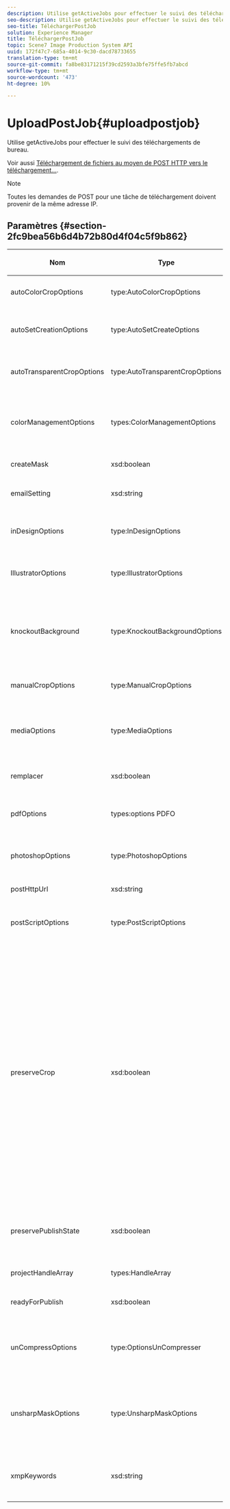 ```yaml
---
description: Utilise getActiveJobs pour effectuer le suivi des téléchargements de bureau.
seo-description: Utilise getActiveJobs pour effectuer le suivi des téléchargements de bureau.
seo-title: TéléchargerPostJob
solution: Experience Manager
title: TéléchargerPostJob
topic: Scene7 Image Production System API
uuid: 172f47c7-685a-4014-9c30-dacd78733655
translation-type: tm+mt
source-git-commit: fa8be83171215f39cd2593a3bfe75ffe5fb7abcd
workflow-type: tm+mt
source-wordcount: '473'
ht-degree: 10%

---
```



# UploadPostJob{#uploadpostjob}

Utilise getActiveJobs pour effectuer le suivi des téléchargements de bureau.

Voir aussi [Téléchargement de fichiers au moyen de POST HTTP vers le téléchargement...](../../c-http-post.md#concept-457855c0cdc943339ca1f1bed356991d).

>[!NOTE]
>
>Toutes les demandes de POST pour une tâche de téléchargement doivent provenir de la même adresse IP.

## Paramètres {#section-2fc9bea56b6d4b72b80d4f04c5f9b862}

<table id="table_04100BB8ABD84EF68B0A7CE3AD946414"> 
 <thead> 
  <tr> 
   <th colname="col1" class="entry"> <p>Nom </p> </th> 
   <th colname="col2" class="entry"> <p>Type </p> </th> 
   <th colname="col3" class="entry"> <p>Obligatoire? </p> </th> 
   <th colname="col4" class="entry"> <p>Description </p> </th> 
  </tr> 
 </thead>
 <tbody> 
  <tr> 
   <td colname="col1"> <span class="codeph"> <span class="varname"> autoColorCropOptions</span> </span> </td> 
   <td colname="col2"> <span class="codeph"> type:AutoColorCropOptions</span> </td> 
   <td colname="col3"> <p>Non </p> </td> 
   <td colname="col4"> <p>Options de recadrage automatique des images en fonction de la couleur. </p> </td> 
  </tr> 
  <tr> 
   <td colname="col1"> <span class="codeph"> <span class="varname"> autoSetCreationOptions</span> </span> </td> 
   <td colname="col2"> <span class="codeph"> type:AutoSetCreateOptions</span> </td> 
   <td colname="col3"> <p>Non </p> </td> 
   <td colname="col4"> <p>Tableau de scripts de génération automatique de visionneuses à appliquer aux fichiers téléchargés. </p> </td> 
  </tr> 
  <tr> 
   <td colname="col1"> <span class="codeph"> <span class="varname"> autoTransparentCropOptions</span> </span> </td> 
   <td colname="col2"> <span class="codeph"> type:AutoTransparentCropOptions</span> </td> 
   <td colname="col3"> <p>Non </p> </td> 
   <td colname="col4"> <p>Supprime l’espace blanc des bords des images en fonction de la transparence. </p> </td> 
  </tr> 
  <tr> 
   <td colname="col1"> <span class="codeph"> <span class="varname"> colorManagementOptions</span> </span> </td> 
   <td colname="col2"> <span class="codeph"> types:ColorManagementOptions</span> </td> 
   <td colname="col3"> <p>Non </p> </td> 
   <td colname="col4"> <p>Options que vous pouvez spécifier lors d’un téléchargement. La visionneuse affecte la façon dont la couleur est gérée pour le téléchargement. </p> </td> 
  </tr> 
  <tr> 
   <td colname="col1"> <span class="codeph"> <span class="varname"> createMask</span> </span> </td> 
   <td colname="col2"> <span class="codeph"> xsd:boolean</span> </td> 
   <td colname="col3"> <p><b>Oui</b> </p> </td> 
   <td colname="col4"> <p>Indique s’il faut créer un masque. </p> </td> 
  </tr> 
  <tr> 
   <td colname="col1"> <span class="codeph"> <span class="varname"> emailSetting</span> </span> </td> 
   <td colname="col2"> <span class="codeph"> xsd:string</span> </td> 
   <td colname="col3"> <p><b>Oui</b> </p> </td> 
   <td colname="col4"> <p>Choix des paramètres de courrier électronique. </p> </td> 
  </tr> 
  <tr> 
   <td colname="col1"> <span class="codeph"> <span class="varname"> inDesignOptions</span> </span> </td> 
   <td colname="col2"> <span class="codeph"> type:InDesignOptions</span> </td> 
   <td colname="col3"> <p>Non </p> </td> 
   <td colname="col4"> <p>Options de téléchargement des fichiers d’InDesign sur le serveur Image Server. </p> </td> 
  </tr> 
  <tr> 
   <td colname="col1"> <span class="codeph"> <span class="varname"> IllustratorOptions</span> </span> </td> 
   <td colname="col2"> <span class="codeph"> type:IllustratorOptions</span> </td> 
   <td colname="col3"> <p>Non </p> </td> 
   <td colname="col4"> <p>Options de téléchargement des fichiers Illustrator vers le serveur d’images. </p> </td> 
  </tr> 
  <tr> 
   <td colname="col1"> <span class="codeph"> <span class="varname"> knockoutBackground</span> </span> </td> 
   <td colname="col2"> <span class="codeph"> type:KnockoutBackgroundOptions</span> </td> 
   <td colname="col3"> <p>Non </p> </td> 
   <td colname="col4"> <p>Masque l’arrière-plan des images sélectionnées. Vous pouvez ainsi les superposer dans d’autres calques avec une transparence en dehors de l’image objet. Facultatif. </p> <p>Voir <a href="../../types/c-data-types/r-knockout-background-options.md#reference-9196371848964d91842b337640791c9c" format="dita" scope="local"> KnockoutBackgroundOptions</a>. </p> </td> 
  </tr> 
  <tr> 
   <td colname="col1"> <span class="codeph"> <span class="varname"> manualCropOptions</span> </span> </td> 
   <td colname="col2"> <span class="codeph"> type:ManualCropOptions</span> </td> 
   <td colname="col3"> <p>Non </p> </td> 
   <td colname="col4"> <p>Options de recadrage manuel des images. </p> </td> 
  </tr> 
  <tr> 
   <td colname="col1"> <span class="codeph"> <span class="varname"> mediaOptions</span> </span> </td> 
   <td colname="col2"> <span class="codeph"> type:MediaOptions</span> </td> 
   <td colname="col3"> <p>Non </p> </td> 
   <td colname="col4"> <p>Options qui vous permettent de définir une image miniature à partir de la vidéo. </p> <p>Voir <a href="../../types/c-data-types/r-media-options.md#reference-18618fc6803a4b6e994bbb48eba93b5b" format="dita" scope="local"> MediaOptions</a>. </p> </td> 
  </tr> 
  <tr> 
   <td colname="col1"> <span class="codeph"> <span class="varname"> remplacer</span> </span> </td> 
   <td colname="col2"> <span class="codeph"> xsd:boolean</span> </td> 
   <td colname="col3"> <p>Oui</p> </td> 
   <td colname="col4"> <p>Indique s’il faut remplacer des fichiers lors du téléchargement. </p> </td> 
  </tr> 
  <tr> 
   <td colname="col1"> <span class="codeph"> <span class="varname"> pdfOptions</span> </span> </td> 
   <td colname="col2"> <span class="codeph"> types:options PDFO</span> </td> 
   <td colname="col3"> <p>Non</p> </td> 
   <td colname="col4"> <p>Options de téléchargement de fichiers PDF vers le serveur Image Server. </p> </td> 
  </tr> 
  <tr> 
   <td colname="col1"> <span class="codeph"> <span class="varname"> photoshopOptions</span> </span> </td> 
   <td colname="col2"> <span class="codeph"> type:PhotoshopOptions</span> </td> 
   <td colname="col3"> <p>Non </p> </td> 
   <td colname="col4"> <p>Options de téléchargement de fichiers Photoshop vers le serveur d’images. </p> </td> 
  </tr> 
  <tr> 
   <td colname="col1"> <span class="codeph"> <span class="varname"> postHttpUrl</span> </span> </td> 
   <td colname="col2"> <span class="codeph"> xsd:string</span> </td> 
   <td colname="col3"> <p>Non </p> </td> 
   <td colname="col4"> <p>URL de téléchargement des fichiers. </p> </td> 
  </tr> 
  <tr> 
   <td colname="col1"> <span class="codeph"> <span class="varname"> postScriptOptions</span> </span> </td> 
   <td colname="col2"> <span class="codeph"> type:PostScriptOptions</span> </td> 
   <td colname="col3"> <p>Non </p> </td> 
   <td colname="col4"> <p>Options de téléchargement de fichiers PostScript vers le serveur d’images. </p> </td> 
  </tr> 
  <tr> 
   <td colname="col1"> <span class="codeph"> <span class="varname"> preserveCrop</span> </span> </td> 
   <td colname="col2"> <span class="codeph"> xsd:boolean</span> </td> 
   <td colname="col3"> <p>Non </p> </td> 
   <td colname="col4"> <p>Contrôle la préservation de toute définition de culture existante. Vrai par défaut.</p> <p>Si vous fournissez le paramètre manualCropOptions et les valeurs correspondantes, les nouvelles valeurs (à l’exclusion de 0,0,0,0) sont appliquées à la ressource, quelle que soit la valeur preserveCrop.</p><p>Si <i>ne fournit pas</i> le paramètre manualCropOptions, la valeur de preserveCrop est conservée. Et, dans le cas de true, les valeurs preserveCrop existantes sont conservées ; en cas de false, les valeurs preserveCrop sont supprimées.</p><p>Par exemple :</p><p><p>&lt;preservecrop&gt;false&lt;/preservecrop&gt;<br />&lt;manualcropoptions&gt;<br />    &lt;left&gt;190&lt;/left&gt;<br />    &lt;right&gt;310&lt;/right&gt;<br />    &lt;top&gt;160&lt;/top&gt;<br />    &lt;bottom&gt;120&lt;/bottom&gt;<br />&lt;/manualcropoptions&gt;</p></td> 
  </tr> 
  <tr> 
   <td colname="col1"> <span class="codeph"> <span class="varname"> preservePublishState</span> </span> </td> 
   <td colname="col2"> <span class="codeph"> xsd:boolean</span> </td> 
   <td colname="col3"> <p><b>Oui</b> </p> </td> 
   <td colname="col4"> <p>Contrôle si l’état de publication d’un fichier existant est conservé lors du remplacement. Si elle n’est pas définie, le paramètre par défaut de la société est utilisé. </p> </td> 
  </tr> 
  <tr> 
   <td colname="col1"> <span class="codeph"> <span class="varname"> projectHandleArray</span> </span> </td> 
   <td colname="col2"> <span class="codeph"> types:HandleArray</span> </td> 
   <td colname="col3"> <p>Non </p> </td> 
   <td colname="col4"> <p>Tableau de gestionnaires de projet. </p> </td> 
  </tr> 
  <tr> 
   <td colname="col1"> <span class="codeph"> <span class="varname"> readyForPublish</span> </span> </td> 
   <td colname="col2"> <span class="codeph"> xsd:boolean</span> </td> 
   <td colname="col3"> <p><b>Oui</b> </p> </td> 
   <td colname="col4"> <p>Indique si les fichiers sont marqués comme prêts pour la publication. </p> </td> 
  </tr> 
  <tr> 
   <td colname="col1"> <span class="codeph"> <span class="varname"> unCompressOptions</span> </span> </td> 
   <td colname="col2"> <span class="codeph"> type:OptionsUnCompresser</span> </td> 
   <td colname="col3"> <p>Non </p> </td> 
   <td colname="col4"> <p>Extrayez et traitez le contenu des fichiers TAR/ZIP téléchargés avec ces paramètres facultatifs. </p> <p>Voir <a href="../../types/c-data-types/r-uncompress-options.md#reference-510ec7028b1540bc9b58745f242d49d5" format="dita" scope="local"> UnCompressOptions</a>. </p> </td> 
  </tr> 
  <tr> 
   <td colname="col1"> <span class="codeph"> <span class="varname"> unsharpMaskOptions</span> </span> </td> 
   <td colname="col2"> <span class="codeph"> type:UnsharpMaskOptions</span> </td> 
   <td colname="col3"> <p>Non </p> </td> 
   <td colname="col4"> <p>Options permettant de contrôler les paramètres de masquage flou lors de la création d’un fichier TIF pyramidal optimisé. Utilisez ces paramètres pour améliorer la netteté de l’image. </p> <p>Voir <a href="../../types/c-data-types/r-unsharp-mask-options.md#reference-b9a96244d7ee4424bc4ac3c23be3be3d" format="dita" scope="local"> UnsharpMaskOptions</a>. </p> </td> 
  </tr> 
  <tr> 
   <td colname="col1"><span class="codeph"><span class="varname"> xmpKeywords</span></span> </td> 
   <td colname="col2"><span class="codeph"> xsd:string</span> </td> 
   <td colname="col3"> <p>Non </p> </td> 
   <td colname="col4"> <p>Une option de métadonnées supplémentaire pour tout ce qui se trouve dans la tâche de téléchargement. </p> </td> 
  </tr> 
 </tbody> 
</table>


